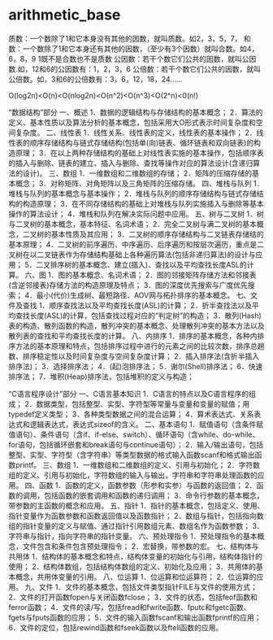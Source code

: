 # arithmetic_base
质数：一个数除了1和它本身没有其他的因数，就叫质数。如2，3，5，7，
和数：一个数除了1和它本身还有其他的因数，（至少有3个因数）就叫合数。如4，6，8，9
1既不是合数也不是质数
公因数：若干个数它们公共的因数，就叫公因数.如，12和6的公因数有：1，2，3，6
公倍数：若干个数它们公共的因数，就叫公倍数。如，3和6的公倍数有：3，6，12，18，24……

O(log2n)<O(n)<O(nlog2n)<O(n^2)<O(n^3)<O(2^n)<0(n!)


“数据结构”部分
一、概述
    1．数据的逻辑结构与存储结构的基本概念；
    2．算法的定义、基本性质以及算法分析的基本概念，包括采用大O形式表示时间复杂度和空间复杂度。
二、线性表
    1．线性关系、线性表的定义，线性表的基本操作；
    2．线性表的顺序存储结构与链式存储结构(包括单(向)链表、循环链表和双向链表)的构造原理；
    3．在以上两种存储结构的基础上对线性表实施的基本操作，包括顺序表的插入与删除、链表的建立、插入与删除、查找等操作对应的算法设计(含递归算法的设计)。
三、数组
    1．一维数组和二维数组的存储；
    2．矩阵的压缩存储的基本概念；
    3．对称矩阵、对角矩阵以及三角矩阵的压缩存储。
四、堆栈与队列
    1．堆栈与队列的基本概念与基本操作；
    2．堆栈与队列的顺序存储结构与链式存储结构的构造原理；
    3．在不同存储结构的基础上对堆栈与队列实施插入与删除等基本操作的算法设计；
    4．堆栈和队列在解决实际问题中应用。
五、树与二叉树
    1．树与二叉树的基本概念，基本特征、名词术语；
    2．完全二叉树与满二叉树的基本概念，二叉树的基本性质及其应用；
    3．二叉树的顺序存储结构与二叉链表存储结的基本原理；
    4．二叉树的前序遍历、中序遍历、后序遍历和按层次遍历，重点是二叉树在以二叉链表作为存储结构基础上各种遍历算法(包括非递归算法)的设计与应用；
    5．二叉排序树的基本概念、建立(插入)、查找以及平均查找长度ASL的计算。
六、图
    1．图的基本概念、名词术语；
    2．图的邻接矩阵存储方法和邻接表(含逆邻接表)存储方法的构造原理及特点；
    3．图的深度优先搜索与广度优先搜索；
    4．最小(代价)生成树、最短路径、AOV网与拓扑排序的基本概念。
七、文件及查找
    1．顺序查找法以及平均查找长度(ASL)的计算；
    2．折半查找法以及平均查找长度(ASL)的计算，包括查找过程对应的“判定树”的构造；
    3．散列(Hash)表的构造、散列函数的构造，散列冲突的基本概念、处理散列冲突的基本方法以及散列表的查找和平均查找长度的计算。
八、内排序
    1．排序的基本概念，各种内排序方法的基本原理和特点，包括排序过程中进行的元素之间的比较次数，排序总趟数、排序稳定性以及时间复杂度与空间复杂度计算；
    2．插入排序法(含折半插入排序法)；
    3．选择排序法；
    4．(起)泡排序法；
    5．谢尔(Shell)排序法；
    6．快速排序法；
    7．堆积(Heap)排序法，包括堆积的定义与构造；

“C语言程序设计”部分
一、C语言基本知识
    1．C语言的特点以及C语言程序的组成；
    2．数据类型，包括整型、实型、字符型等常量与变量和变量的赋值；用typedef定义类型；
    3．各种类型数据之间的混合运算；
    4．算术表达式、关系表达式和逻辑表达式，表达式sizeof的含义。
二、基本语句
    1．赋值语句（含条件赋值语句）、条件语句（含if、if-else、switch）、循环语句（含while、do-while、for语句，包括循环嵌套和break语句与continue语句）；
    2．输入/输出语句，包括整型、实型、字符型（含字符串）等类型数据的格式输入函数scanf和格式输出函数printf。
三、数组
    1．一维数组和二维数组的定义、引用与初始化；
	2．字符数组的定义、引用与初始化，字符数组的输入与输出，字符串和字符串处理函数的应用。
四、函数
    1．函数的定义，函数参数（形参和实参）与函数的返回值；
    2．函数的调用，包括函数的嵌套调用和函数的递归调用；
    3．命令行参数的基本概念，带参数的主函数的概念和应用。
五、指针
    1．指针的基本概念，包括定义、使用、指针变量作为函数参数和函数返回值以及函数指针；
    2．数组与指针，包括指向数组的指针变量的定义与赋值、通过指针引用数组元素、数组名作为函数参数；
    3．字符串与指针，指向字符串的指针变量。
六、预处理指令
    1．预处理指令的基本概念，文件包含和条件包含预处理指令；
    2．宏替换，带参数的宏。
七、结构体与共用体
    1．结构体的基本概念和特点，结构体变量的初始化与引用，结构体指针的使用；
    2．结构体数组，包括结构体数组的定义、初始化及应用；
    3．共用体的基本概念，共用体变量的引用。
八、位运算
     1．位运算和位运算符；
     2．位运算的应用。
九、文件
    1．文件的基本概念，包括文件类型指针FILE与文件的使用方式；
    2．文件的打开函数fopen与关闭函数fclose；
    3．文件的状态，包括feof函数和ferror函数；
    4．文件的读/写，包括fread和fwrite函数、fputc和fgetc函数、fgets与fputs函数的应用；
    5．文件的输入函数fscanf和输出函数fprintf的应用；
    6．文件的定位，包括rewind函数和fseek函数以及ftell函数的应用。

